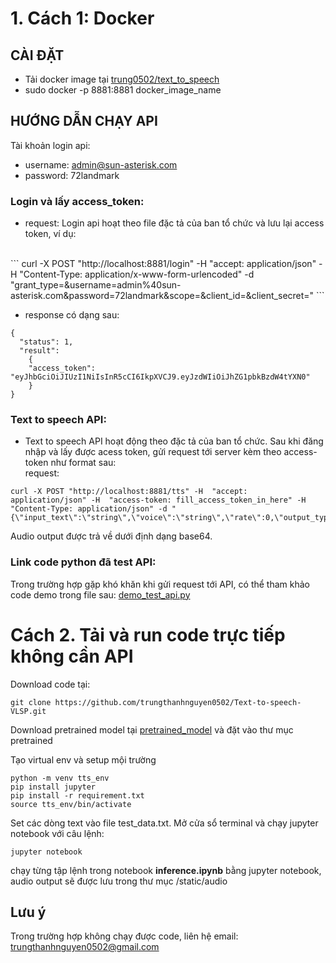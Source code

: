 
# 1. Cách 1: Docker
## CÀI ĐẶT
- Tải docker image tại [trung0502/text_to_speech](https://hub.docker.com/repository/docker/trung0502/text_to_speech)
- sudo docker -p 8881:8881 docker_image_name<br>

## HƯỚNG DẪN CHẠY API

Tài khoản login api:
- username: admin@sun-asterisk.com
- password: 72landmark

### Login và lấy access_token:
- request:  Login api hoạt theo file đặc tả của ban tổ chức và lưu lại access token, ví dụ:
<br>
``` 
curl -X POST "http://localhost:8881/login" -H  "accept: application/json" -H  "Content-Type: application/x-www-form-urlencoded" -d "grant_type=&username=admin%40sun-asterisk.com&password=72landmark&scope=&client_id=&client_secret="
```

- response có dạng sau:
```
{
  "status": 1,
  "result":
    {
    "access_token": "eyJhbGciOiJIUzI1NiIsInR5cCI6IkpXVCJ9.eyJzdWIiOiJhZG1pbkBzdW4tYXN0"
    }
}
```

### Text to speech API:
- Text to speech API hoạt động theo đặc tả của ban tổ chức. Sau khi đăng nhập và lấy được acess token, gửi request tới server kèm theo access-token như format sau:<br>
request: 
```
curl -X POST "http://localhost:8881/tts" -H  "accept: application/json" -H  "access-token: fill_access_token_in_here" -H  "Content-Type: application/json" -d "{\"input_text\":\"string\",\"voice\":\"string\",\"rate\":0,\"output_type\":\"string\"}"
```

Audio output được trả về  dưới định dạng base64.

### Link code python đã test API:
Trong trường hợp gặp khó khăn khi gửi request tới API, có thể tham khảo code demo trong file sau: [demo_test_api.py](https://github.com/trungthanhnguyen0502/Text-to-speech-VLSP/blob/master/demo_test_api.py)

# Cách 2. Tải và run code trực tiếp không cần API


Download code tại: 
```
git clone https://github.com/trungthanhnguyen0502/Text-to-speech-VLSP.git
```
Download pretrained model tại [pretrained_model](https://drive.google.com/drive/folders/1IFwyTE6lbHTtasNEd4ENA1nRF2W6izYt?usp=sharing) và đặt vào thư mục pretrained

Tạo virtual env và setup mội trường
```
python -m venv tts_env
pip install jupyter
pip install -r requirement.txt
source tts_env/bin/activate
```

Set các dòng text vào file test_data.txt.
Mở cửa sổ terminal và chạy jupyter notebook với câu lệnh:
```
jupyter notebook
```

chạy từng tập lệnh trong notebook **inference.ipynb** bằng jupyter notebook, audio output sẽ được lưu trong thư mục /static/audio


## Lưu ý
Trong trường hợp không chạy được code, liên hệ email: trungthanhnguyen0502@gmail.com



